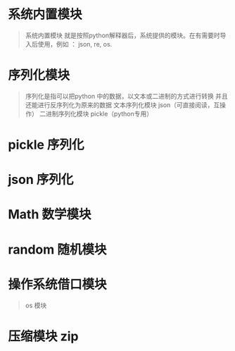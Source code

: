 # 系统内置模块
> 系统内置模块 就是按照python解释器后，系统提供的模块。在有需要时导入后使用，例如
> ： json, re, os.

# 序列化模块
> 序列化是指可以把python 中的数据，以文本或二进制的方式进行转换
> 并且还能进行反序列化为原来的数据
> 文本序列化模块 json（可直接阅读，互操作）
> 二进制序列化模块 pickle（python专用）

# pickle 序列化

# json 序列化

# Math 数学模块

# random 随机模块

# 操作系统借口模块
> os 模块

# 压缩模块 zip